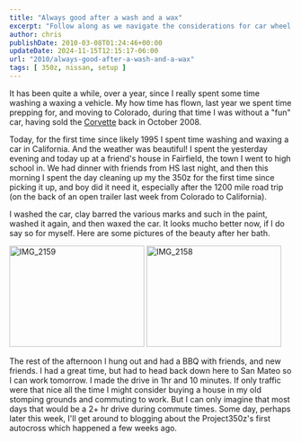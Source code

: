 ```yaml
---
title: "Always good after a wash and a wax"
excerpt: "Follow along as we navigate the considerations for car wheel selection, discussing different sizes, benefits, and costs for the upcoming 2010 Autocros..."
author: chris
publishDate: 2010-03-08T01:24:46+00:00
updateDate: 2024-11-15T12:15:17-06:00
url: "2010/always-good-after-a-wash-and-a-wax"
tags: [ 350z, nissan, setup ]
---
```


It has been quite a while, over a year, since I really spent some time washing a waxing a vehicle. My how time has flown, last year we spent time prepping for, and moving to Colorado, during that time I was without a "fun" car, having sold the [Corvette](https://www.corvettez06.org) back in October 2008.

Today, for the first time since likely 1995 I spent time washing and waxing a car in California. And the weather was beautiful! I spent the yesterday evening and today up at a friend's house in Fairfield, the town I went to high school in. We had dinner with friends from HS last night, and then this morning I spent the day cleaning up my the 350z for the first time since picking it up, and boy did it need it, especially after the 1200 mile road trip (on the back of an open trailer last week from Colorado to California).

I washed the car, clay barred the various marks and such in the paint, washed it again, and then waxed the car. It looks mucho better now, if I do say so for myself. Here are some pictures of the beauty after her bath.

<a href="https://www.flickr.com/photos/chammond/4416388858/"><img alt="IMG_2159" src="https://farm3.static.flickr.com/2715/4416388858_f5a350d3ec_m.jpg" width="240" height="180" style="border-width: 0px; border-style: solid;" /></a> <a href="https://www.flickr.com/photos/chammond/4416379820/"><img alt="IMG_2158" src="https://farm3.static.flickr.com/2725/4416379820_e0b8e238f7_m.jpg" width="240" height="180" style="border-width: 0px; border-style: solid;" /></a>

The rest of the afternoon I hung out and had a BBQ with friends, and new friends. I had a great time, but had to head back down here to San Mateo so I can work tomorrow. I made the drive in 1hr and 10 minutes. If only traffic were that nice all the time I might consider buying a house in my old stomping grounds and commuting to work. But I can only imagine that most days that would be a 2+ hr drive during commute times. Some day, perhaps later this week, I'll get around to blogging about the Project350z's first autocross which happened a few weeks ago.

